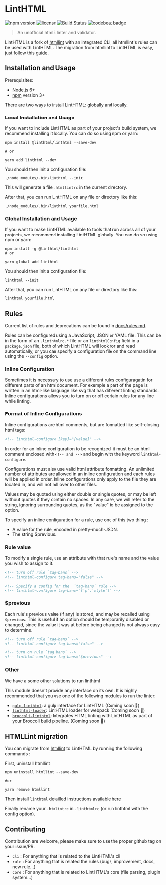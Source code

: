 # LintHTML

[![npm version](http://img.shields.io/npm/v/linthtml.svg?style=flat-square)](https://npmjs.org/package/linthtml)
[![license](http://img.shields.io/npm/l/linthtml.svg?style=flat-square)](https://npmjs.org/package/linthtml)
[![Build Status](https://travis-ci.org/linthtml/linthtml.svg?branch=develop)](https://travis-ci.org/linthtml/linthtml)
[![codebeat badge](https://codebeat.co/badges/b16712c0-c863-4fda-8ea2-75dacd0faf1a)](https://codebeat.co/projects/github-com-linthtml-linthtml-develop)
<!-- [![FOSSA Status](https://app.fossa.io/api/projects/git%2Bgithub.com%2Flinthtml%2Flinthtml.svg?type=shield)](https://app.fossa.io/projects/git%2Bgithub.com%2Flinthtml%2Flinthtml?ref=badge_shield) -->

> An unofficial html5 linter and validator.

LintHTML is a fork of [htmllint](https://github.com/htmllint/htmllint) with an integrated CLI, all htmllint's rules can be used with LintHTML.
The migration from htmllint to LintHTML is easy, just follow this [guide](htmllint-migration).
<!-- _LintHTML uses [htmlparser2](https://www.npmjs.com/package/htmlparser2) to parse your html._ -->

## Installation and Usage

Prerequisites:

* [Node.js](https://nodejs.org/en/) 6+
* [npm](https://npmjs.com) version 3+

There are two ways to install LintHTML: globally and locally.

### Local Installation and Usage

If you want to include LintHTML as part of your project's build system, we recommend installing it locally. You can do so using npm or yarn:

```shell
npm install @linthtml/linthtml --save-dev

# or

yarn add linthtml --dev
```

You should then init a configuration file:

```shell
./node_modules/.bin/linthtml --init
```

This will generate a file `.htmllintrc` in the current directory.

After that, you can run LintHTML on any file or directory like this:

```shell
./node_modules/.bin/linthtml yourfile.html
```

### Global Installation and Usage

If you want to make LintHTML available to tools that run across all of your projects, we recommend installing LintHTML globally. You can do so using npm or yarn:

```shell
npm install -g @linthtml/linthtml
# or

yarn global add linthtml
```

You should then init a configuration file:

```shell
linthtml --init
```

After that, you can run LintHTML on any file or directory like this:

```shell
linthtml yourfile.html
```

<!-- Note: `linthtml --init` is intended for setting up and configuring linthtml on a per-project basis and will perform a local installation of ESLint and its plugins in the directory in which it is run. If you prefer using a global installation of ESLint, any plugins used in your configuration must also be installed globally. -->

## Rules

Current list of rules and deprecations can be found in [docs/rules.md](docs/rules.md).

Rules can be configured using a JavaScript, JSON or YAML file. This can be in the form of an `.linthtmlrc.*` file or an `linthtmlConfig` field in a `package.json` file, both of which LintHTML will look for and read automatically, or you can specify a configuration file on the command line using the `--config` option.

### Inline Configuration

Sometimes it is necessary to use use a different rules configuragatin for different parts of an html document. For exemple a part of the page is written in an html-like language like svg that has different linting standards. Inline configurations allows you to turn on or off certain rules for any line while linting.

### Format of Inline Configurations

Inline configurations are html comments, but are formatted like self-closing html tags:

```html
<!-- linthtml-configure [key]="[value]" -->
```

In order for an inline configuration to be recognized, it must be an html comment enclosed with `<!-- and -->` and begin with the keyword `linthtml-configure`.

Configurations must also use valid html attribute formatting. An unlimited number of attributes are allowed in an inline configuration and each rules will be applied in order. Inline configurations only apply to the file they are located in, and will not roll over to other files.

Values may be quoted using either double or single quotes, or may be left without quotes if they contain no spaces. In any case, we will refer to the string, ignoring surrounding quotes, as the "value" to be assigned to the option.

To specify an inline configuration for a rule, use one of this two thing :

* A value for the rule, encoded in pretty-much-JSON.
* The string $previous.

### Rule value

To modify a single rule, use an attribute with that rule's name and the value you wish to assign to it.

```html
<!-- turn off rule `tag-bans` -->
<!-- linthtml-configure tag-bans="false" -->

<!-- Specify a config for the  `tag-bans` rule -->
<!-- linthtml-configure tag-bans="['p','style']" -->
```

<!-- 
The attribute name must be an existing rule name, using [a-zA-Z0-9] and/or the characters - and _ (which are treated interchangeably). The attribute value must be a JSON object (for instance ["style", "b", "i"], or false), with two exceptions: single quotes are allowed and will be treated like double quotes, and string values (such as "crlf"), do not need to be quoted. -->

### $previous

Each rule's previous value (if any) is stored, and may be recalled using `$previous`. This is useful if an option should be temporarily disabled or changed, since the value it was at before being changed is not always easy to determine.

```html
<!-- turn off rule `tag-bans` -->
<!-- linthtml-configure tag-bans="false" -->

<!-- turn on rule `tag-bans` -->
<!-- linthtml-configure tag-bans="$previous" -->
```

<!-- As a one-level undo, this option is inherently quite limited. Our team discussed the possibility of a heirarchical undo, and we believe that the feature would be very rarely needed and difficult to use correctly. In particular, a group of people working on a large html document would need to be aware of all of the option resets in the document to ensure that two do not overlap (thus causing unexpected behavior when the settings and resettings are mismatched). The $previous feature is intended only for small sections when there is not very much space between an option value and the reversion. -->

### Other

We have a some other solutions to run linthtml

This module doesn't provide any interface on its own. It is highly recommended that
you use one of the following modules to run the linter:

* [`gulp-linthtml`](https://github.com/linthtml/gulp-linthtml): a gulp interface for LintHTML (Coming soon 🚧)
* [`linthtml-loader`](https://github.com/linthtml/linthtml-loader): LintHTML loader for webpack (Coming soon 🚧)
* [`broccoli-linthtml`](https://github.com/linthtml/broccoli-linthtml): Integrates HTML linting with LintHTML as part of your Broccoli build pipeline. (Coming soon 🚧)

## HTMLLint migration

You can migrate from [htmllint](https://github.com/htmllint/htmllint) to LintHTML by running the following commands :

First, uninstall htmllint 

```shell
npm uninstall htmllint --save-dev

#or

yarn remove htmllint
```

Then install `linthtml` detailled instructions available [here](installation-and-usage)

Finally rename your `.htmlintrc` in `.linthtmlrc` (or run linthtml with the config option).

## Contributing

Contribution are welcome, please make sure to use the proper github tag on your issue/PR.

* `cli` : For anything that is related to the LintHTML's cli
* `rule` : For anything that is related the rules (bugs, improvement, docs, new rule...)
* `core` : For anything that is related to LintHTML's core (file parsing, plugin system...)

<!-- ## License
[![FOSSA Status](https://app.fossa.io/api/projects/git%2Bgithub.com%2Flinthtml%2Flinthtml.svg?type=large)](https://app.fossa.io/projects/git%2Bgithub.com%2Flinthtml%2Flinthtml?ref=badge_large) -->
